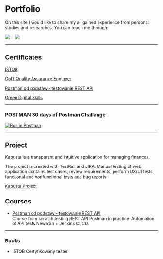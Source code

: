 # Portfolio

On this site I would like to share my all gained experience from personal studies and researches. You can reach me through:

<p>
<a href="mailto:swiderekannamaria@gmail.com"><img src="https://img.shields.io/badge/gmail-%23D14836.svg?&style=for-the-badge&logo=gmail&logoColor=white" /></a>&nbsp;&nbsp;&nbsp;&nbsp;<a href="https://www.linkedin.com/in/annswiderek/"><img src="https://img.shields.io/badge/linkedin-%230077B5.svg?&style=for-the-badge&logo=linkedin&logoColor=white" /></a>&nbsp;&nbsp;&nbsp;&nbsp;
</p>
<hr/>

## Certificates


<a href="https://drive.google.com/file/d/1fmTuLW46BbyRxrfi0r8afS043RaRec9I/view?usp=sharing">ISTQB</a>


<a href="https://drive.google.com/file/d/1yUbMqHnhMQPqsGH6UP7RcEw-LvoEOtyK/view?usp=sharing">GoIT Quality Assurance Engineer</a>


<a href="https://drive.google.com/file/d/1uEH2tcukFGK7AU6hxPyytzugyF82ifQi/view?usp=sharing">Postman od podstaw - testowanie REST API</a>

<a href="https://drive.google.com/file/d/1gC8wgYtfJtp0iyD2rPFIw_0K4uSnk2DT/view?usp=sharing">Green Digital Skills</a>


<hr/>

### POSTMAN 30 days of Postman Challange
[![Run in Postman](https://run.pstmn.io/button.svg)](https://www.postman.com/annswiderek/workspace/30-days-of-postman-challenge/overview)<br>

<hr/>

## Project 

Kapusta is a transparent and intuitive application for managing finances.

The project is created with TestRail and JIRA. 
Manual testing of web application contains test cases, review requirements, perform UX/UI tests, functional and nonfunctional tests and bug reports.

<a href="https:https://github.com/annswiderek/KAPUSTAENG/find/main">Kapusta Project</a>


## Courses
- [Postman od podstaw - testowanie REST API](https://www.udemy.com/course/postman-od-podstaw-testowanie-rest-api/learn/lecture/30197530#overview)<br>
Course from scratch testing REST API Postman in practice. Automation of API tests Newman + Jenkins CI/CD.


<hr/>

### Books
  - ISTQB Certyfikowany tester
  



